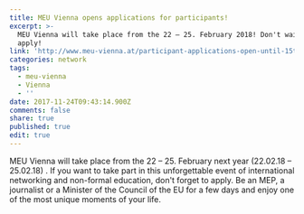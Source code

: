 ```yaml
---
title: MEU Vienna opens applications for participants!
excerpt: >-
  MEU Vienna will take place from the 22 – 25. February 2018! Don't wait and
  apply!
link: 'http://www.meu-vienna.at/participant-applications-open-until-15th-of-december/'
categories: network
tags:
  - meu-vienna
  - Vienna
  - ''
date: 2017-11-24T09:43:14.900Z
comments: false
share: true
published: true
edit: true
---
```

MEU Vienna will take place from the 22 – 25. February next year (22.02.18 – 25.02.18) . If you want to take part in this unforgettable event of international networking and non-formal education, don't forget to apply. Be an MEP, a journalist or a Minister of the Council of the EU for a few days and enjoy one of the most unique moments of your life.
